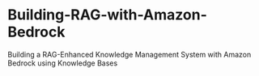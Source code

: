 # Building-RAG-with-Amazon-Bedrock
Building a RAG-Enhanced Knowledge Management System with Amazon Bedrock using Knowledge Bases
